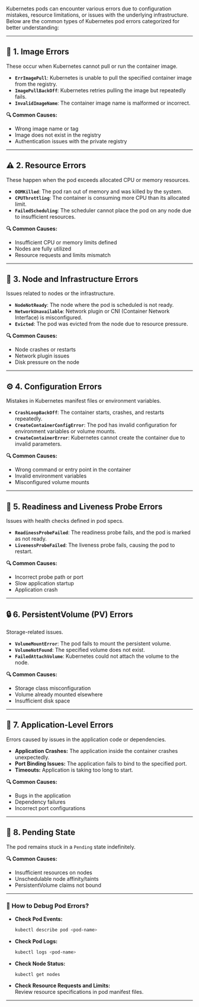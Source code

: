 

Kubernetes pods can encounter various errors due to configuration mistakes, resource limitations, or issues with the underlying infrastructure. Below are the common types of Kubernetes pod errors categorized for better understanding:

---

## 🛑 **1. Image Errors**
These occur when Kubernetes cannot pull or run the container image.

- **`ErrImagePull`**: Kubernetes is unable to pull the specified container image from the registry.  
- **`ImagePullBackOff`**: Kubernetes retries pulling the image but repeatedly fails.  
- **`InvalidImageName`**: The container image name is malformed or incorrect.  

**🔍 Common Causes:**  
- Wrong image name or tag  
- Image does not exist in the registry  
- Authentication issues with the private registry  

---

## ⚠️ **2. Resource Errors**
These happen when the pod exceeds allocated CPU or memory resources.

- **`OOMKilled`**: The pod ran out of memory and was killed by the system.  
- **`CPUThrottling`**: The container is consuming more CPU than its allocated limit.  
- **`FailedScheduling`**: The scheduler cannot place the pod on any node due to insufficient resources.

**🔍 Common Causes:**  
- Insufficient CPU or memory limits defined  
- Nodes are fully utilized  
- Resource requests and limits mismatch  

---

## 🔗 **3. Node and Infrastructure Errors**
Issues related to nodes or the infrastructure.

- **`NodeNotReady`**: The node where the pod is scheduled is not ready.  
- **`NetworkUnavailable`**: Network plugin or CNI (Container Network Interface) is misconfigured.  
- **`Evicted`**: The pod was evicted from the node due to resource pressure.

**🔍 Common Causes:**  
- Node crashes or restarts  
- Network plugin issues  
- Disk pressure on the node  

---

## ⚙️ **4. Configuration Errors**
Mistakes in Kubernetes manifest files or environment variables.

- **`CrashLoopBackOff`**: The container starts, crashes, and restarts repeatedly.  
- **`CreateContainerConfigError`**: The pod has invalid configuration for environment variables or volume mounts.  
- **`CreateContainerError`**: Kubernetes cannot create the container due to invalid parameters.

**🔍 Common Causes:**  
- Wrong command or entry point in the container  
- Invalid environment variables  
- Misconfigured volume mounts  

---

## 📡 **5. Readiness and Liveness Probe Errors**
Issues with health checks defined in pod specs.

- **`ReadinessProbeFailed`**: The readiness probe fails, and the pod is marked as not ready.  
- **`LivenessProbeFailed`**: The liveness probe fails, causing the pod to restart.

**🔍 Common Causes:**  
- Incorrect probe path or port  
- Slow application startup  
- Application crash  

---

## 🔒 **6. PersistentVolume (PV) Errors**
Storage-related issues.

- **`VolumeMountError`**: The pod fails to mount the persistent volume.  
- **`VolumeNotFound`**: The specified volume does not exist.  
- **`FailedAttachVolume`**: Kubernetes could not attach the volume to the node.

**🔍 Common Causes:**  
- Storage class misconfiguration  
- Volume already mounted elsewhere  
- Insufficient disk space  

---

## 🐞 **7. Application-Level Errors**
Errors caused by issues in the application code or dependencies.

- **Application Crashes:** The application inside the container crashes unexpectedly.  
- **Port Binding Issues:** The application fails to bind to the specified port.  
- **Timeouts:** Application is taking too long to start.

**🔍 Common Causes:**  
- Bugs in the application  
- Dependency failures  
- Incorrect port configurations  

---

## 📝 **8. Pending State**
The pod remains stuck in a `Pending` state indefinitely.

**🔍 Common Causes:**  
- Insufficient resources on nodes  
- Unschedulable node affinity/taints  
- PersistentVolume claims not bound  

---

### 🚀 **How to Debug Pod Errors?**
- **Check Pod Events:**  
  ```bash
  kubectl describe pod <pod-name>
  ```
- **Check Pod Logs:**  
  ```bash
  kubectl logs <pod-name>
  ```
- **Check Node Status:**  
  ```bash
  kubectl get nodes
  ```
- **Check Resource Requests and Limits:**  
  Review resource specifications in pod manifest files.

---

